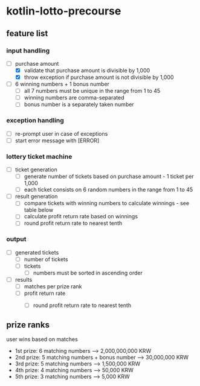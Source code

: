 # kotlin-lotto-precourse

## feature list
### input handling
- [ ] purchase amount
    - [x] validate that purchase amount is divisible by 1,000
    - [x] throw exception if purchase amount is not divisible by 1,000
- [ ] 6 winning numbers + 1 bonus number
    - [ ] all 7 numbers must be unique in the range from 1 to 45
    - [ ] winning numbers are comma-separated
    - [ ] bonus number is a separately taken number
### exception handling
- [ ] re-prompt user in case of exceptions
- [ ] start error message with [ERROR]
### lottery ticket machine
- [ ] ticket generation
    - [ ] generate number of tickets based on purchase amount - 1 ticket per 1,000
    - [ ] each ticket consists on 6 random numbers in the range from 1 to 45
- [ ] result generation
    - [ ] compare tickets with winning numbers to calculate winnings - see table below
    - [ ] calculate profit return rate based on winnings
    - [ ] round profit return rate to nearest tenth
### output
- [ ] generated tickets
    - [ ] number of tickets
    - [ ] tickets
        - [ ] numbers must be sorted in ascending order
- [ ] results
    - [ ] matches per prize rank
    - [ ] profit return rate
        - [ ] round profit return rate to nearest tenth



## prize ranks
user wins based on matches
- 1st prize: 6 matching numbers --> 2,000,000,000 KRW
- 2nd prize: 5 matching numbers + bonus number --> 30,000,000 KRW
- 3rd prize: 5 matching numbers --> 1,500,000 KRW
- 4th prize: 4 matching numbers --> 50,000 KRW
- 5th prize: 3 matching numbers --> 5,000 KRW